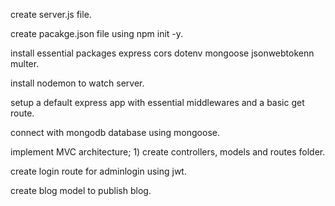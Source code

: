 create server.js file.

create pacakge.json file using npm init -y.


install essential packages express cors dotenv mongoose jsonwebtokenn multer.

install nodemon to watch server.

setup a default express app with essential middlewares and a basic get route.

connect with mongodb database using mongoose.

implement MVC architecture;
        1) create controllers, models and routes folder.

create login route for adminlogin using jwt.

create blog model to publish blog.
